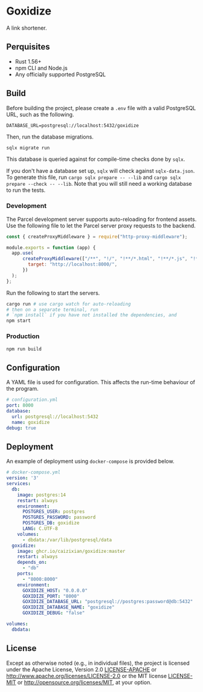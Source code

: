# Goxidize
A link shortener.
## Perquisites
- Rust 1.56+
- npm CLI and Node.js
- Any officially supported PostgreSQL

## Build
Before building the project, please create a `.env` file with a valid PostgreSQL URL, such as the following.
```text
DATABASE_URL=postgresql://localhost:5432/goxidize
```
Then, run the database migrations.
```bash
sqlx migrate run
```
This database is queried against for compile-time checks done by `sqlx`.

If you don't have a database set up, `sqlx` will check against `sqlx-data.json`.
To generate this file, run `cargo sqlx prepare -- --lib` and `cargo sqlx prepare --check -- --lib`.
Note that you will still need a working database to run the tests.

### Development
The Parcel development server supports auto-reloading for frontend assets.
Use the following file to let the Parcel server proxy requests to the backend.
```javascript
const { createProxyMiddleware } = require("http-proxy-middleware");

module.exports = function (app) {
  app.use(
      createProxyMiddleware(["/**", "!/", "!**/*.html", "!**/*.js", "!*.css", "!**/*.css", "!**/*.map"], {
        target: "http://localhost:8000/",
      })
  );
};
```

Run the following to start the servers.
```bash
cargo run # use cargo watch for auto-reloading
# then on a separate terminal, run
# `npm install` if you have not installed the dependencies, and
npm start
```

### Production
```bash
npm run build
```

## Configuration
A YAML file is used for configuration.
This affects the run-time behaviour of the program.
```yaml
# configuration.yml
port: 8000
database:
  url: postgresql://localhost:5432
  name: goxidize
debug: true
```

## Deployment
An example of deployment using `docker-compose` is provided below.
```yaml
# docker-compose.yml
version: '3'
services:
  db:
    image: postgres:14
    restart: always
    environment:
      POSTGRES_USER: postgres
      POSTGRES_PASSWORD: password
      POSTGRES_DB: goxidize
      LANG: C.UTF-8
    volumes:
      - dbdata:/var/lib/postgresql/data
  goxidize:
    image: ghcr.io/caizixian/goxidize:master
    restart: always
    depends_on:
      - "db"
    ports:
      - "8000:8000"
    environment:
      GOXIDIZE_HOST: "0.0.0.0"
      GOXIDIZE_PORT: "8000"
      GOXIDIZE_DATABASE_URL: "postgresql://postgres:password@db:5432"
      GOXIDIZE_DATABASE_NAME: "goxidize"
      GOXIDIZE_DEBUG: "false"

volumes:
  dbdata:
```

## License
Except as otherwise noted (e.g., in individual files), the project is
licensed under the Apache License, Version 2.0 [LICENSE-APACHE](./LICENSE-APACHE) or
<http://www.apache.org/licenses/LICENSE-2.0> or the MIT license
[LICENSE-MIT](LICENSE-MIT) or <http://opensource.org/licenses/MIT>, at your option.
